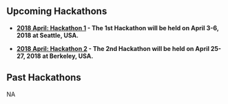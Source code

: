 


## Upcoming Hackathons

- **[2018 April: Hackathon 1](2018_04_NWB_Hackathon_Seattle/README.md) - The 1st Hackathon will be held on April 3-6, 2018 at Seattle, USA.**

- **[2018 April: Hackathon 2](2018_04_NWB_Hackathon_Berkeley/README.md) - The 2nd Hackathon will be held on April 25-27, 2018 at Berkeley, USA.**

## Past Hackathons

NA
